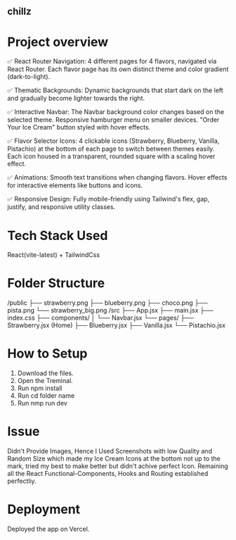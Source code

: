 ## chillz

# Project overview
✅ React Router Navigation:
4 different pages for 4 flavors, navigated via React Router.
Each flavor page has its own distinct theme and color gradient (dark-to-light).

✅ Thematic Backgrounds:
Dynamic backgrounds that start dark on the left and gradually become lighter towards the right.

✅ Interactive Navbar:
The Navbar background color changes based on the selected theme.
Responsive hamburger menu on smaller devices.
"Order Your Ice Cream" button styled with hover effects.

✅ Flavor Selector Icons:
4 clickable icons (Strawberry, Blueberry, Vanilla, Pistachio) at the bottom of each page to switch between themes easily.
Each icon housed in a transparent, rounded square with a scaling hover effect.

✅ Animations:
Smooth text transitions when changing flavors.
Hover effects for interactive elements like buttons and icons.

✅ Responsive Design:
Fully mobile-friendly using Tailwind's flex, gap, justify, and responsive utility classes.

# Tech Stack Used
React(vite-latest) + TailwindCss

# Folder Structure
/public
   ├── strawberry.png
   ├── blueberry.png
   ├── choco.png
   ├── pista.png
   └── strawberry_big.png
/src
   ├── App.jsx
   ├── main.jsx
   ├── index.css
   ├── components/
   │    └── Navbar.jsx
   └── pages/
        ├── Strawberry.jsx (Home)
        ├── Blueberry.jsx
        ├── Vanilla.jsx
        └── Pistachio.jsx

# How to Setup
1) Download the files.
2) Open the Treminal.
3) Run npm install
4) Run cd folder name
5) Run nmp run dev

# Issue
Didn't Provide Images, Hence I Used Screenshots with low Quality and Random Size which made my Ice Cream Icons at the bottom not
up to the mark, tried my best to make better but didn't achive perfect Icon. Remaining all the React Functional-Components, Hooks and Routing established perfectliy.

# Deployment
Deployed the app on Vercel.
